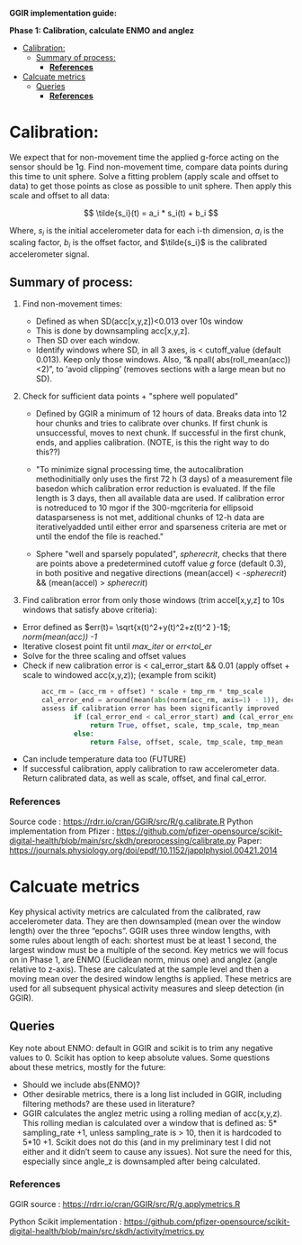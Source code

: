 **GGIR implementation guide:**



**Phase 1: Calibration, calculate ENMO and anglez**

- [Calibration:](#calibration)
  - [Summary of process:](#summary-of-process)
    - [**References**](#references)
- [Calcuate metrics](#calcuate-metrics)
  - [Queries](#queries)
    - [**References**](#references-1)


# Calibration:
We expect that for non-movement time the applied g-force acting on the sensor should be 1g. Find non-movement time, compare data points during this time to unit sphere. Solve a fitting problem (apply scale and offset to data) to get those points as close as possible to unit sphere. Then apply this scale and offset to all data:

$$
\tilde{s_i}(t) = a_i * s_i(t) + b_i
$$

Where, $s_i$ is the initial accelerometer data for each i-th dimension, $a_i$ is the scaling factor, $b_i$ is the offset factor, and $\tilde{s_i}$ is the calibrated accelerometer signal.

## Summary of process:
1. Find non-movement times: 
   - Defined as when SD(acc[x,y,z])<0.013 over 10s window
   - This is done by downsampling acc[x,y,z]. 
   - Then SD over each window. 
   - Identify windows where SD, in all 3 axes, is < cutoff_value (default 0.013). Keep only those windows. Also, “& npall( abs(roll_mean(acc))<2)”, to ‘avoid clipping’ (removes sections with a large mean but no SD).

2. Check for sufficient data points + "sphere well populated"
   - Defined by GGIR a minimum of 12 hours of data. Breaks data into 12 hour chunks and tries to calibrate over chunks. If first chunk is unsuccessful, moves to next chunk. If successful in the first chunk, ends, and applies calibration. (NOTE, is this the right way to do this??)
   - "To minimize signal processing time, the autocalibration methodinitially only uses the first 72 h (3 days) of a measurement file basedon which calibration error reduction is evaluated. If the file length is 3 days, then all available data are used. If calibration error is notreduced to 10 mgor if the 300-mgcriteria for ellipsoid datasparseness is not met, additional chunks of 12-h data are iterativelyadded until either error and sparseness criteria are met or until the endof the file is reached."
  
   - Sphere "well and sparsely populated", *spherecrit*, checks that there are points above a predetermined cutoff value *g* force (default 0.3), in both positive and negative directions (mean(accel) < -*spherecrit*) && (mean(accel) > *spherecrit*)
3. 	Find calibration error from only those windows (trim accel[x,y,z] to 10s  windows that satisfy above criteria):
  - Error defined as $err(t)= \sqrt{x(t)^2+y(t)^2+z(t)^2 }-1$; *norm(mean(acc)) -1*
  - Iterative closest point fit until *max_iter* or *err<tol_er*
  - Solve for the three scaling and offset values
  - Check if new calibration error is < cal_error_start && 0.01 (apply offset + scale to windowed acc(x,y,z));    (example from scikit)     
```python
        acc_rm = (acc_rm + offset) * scale + tmp_rm * tmp_scale
        cal_error_end = around(mean(abs(norm(acc_rm, axis=1) - 1)), decimals=5)
        assess if calibration error has been significantly improved
                if (cal_error_end < cal_error_start) and (cal_error_end < 0.01):
                    return True, offset, scale, tmp_scale, tmp_mean
                else:
                    return False, offset, scale, tmp_scale, tmp_mean
```
  - Can include temperature data too (FUTURE)
  - If successful calibration, apply calibration to raw accelerometer data. Return calibrated data, as well as scale, offset, and final cal_error.

### **References**
Source code : https://rdrr.io/cran/GGIR/src/R/g.calibrate.R
Python implementation from Pfizer : https://github.com/pfizer-opensource/scikit-digital-health/blob/main/src/skdh/preprocessing/calibrate.py
Paper:
https://journals.physiology.org/doi/epdf/10.1152/japplphysiol.00421.2014


# Calcuate metrics

Key physical activity metrics are calculated from the calibrated, raw accelerometer data. They are then downsampled (mean over the window length) over the three “epochs”. GGIR uses three window lengths, with some rules about length of each: shortest must be at least 1 second, the largest window must be a multiple of the second.  Key metrics we will focus on in Phase 1, are ENMO (Euclidean norm, minus one) and anglez (angle relative to z-axis). These are calculated at the sample level and then a moving mean over the desired window lengths is applied. These metrics are used for all subsequent physical activity measures and sleep detection (in GGIR).

## Queries
Key note about ENMO: default in GGIR and scikit is to trim any negative values to 0. Scikit has option to keep absolute values. Some questions about these metrics, mostly for the future:

- Should we include abs(ENMO)?
- Other desirable metrics, there is a long list included in GGIR, including filtering methods? are these used in literature?
- GGIR calculates the anglez metric using a rolling median of acc(x,y,z). This rolling median is calculated over a window that is defined as: 5* sampling_rate +1, unless sampling_rate is > 10, then it is hardcoded to 5*10 +1. Scikit does not do this (and in my preliminary test I did not either and it didn’t seem to cause any issues). Not sure the need for this, especially since angle_z is downsampled after being calculated.


### **References**
GGIR source : https://rdrr.io/cran/GGIR/src/R/g.applymetrics.R

Python Scikit implementation : https://github.com/pfizer-opensource/scikit-digital-health/blob/main/src/skdh/activity/metrics.py

